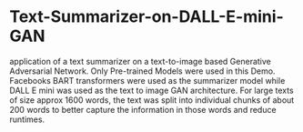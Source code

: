 # Text-Summarizer-on-DALL-E-mini-GAN
application of a text summarizer on a text-to-image based Generative Adversarial Network. Only Pre-trained Models were used in this Demo. Facebooks BART transformers 
were used as the summarizer model while DALL E mini was used as the text to image GAN architecture.
For large texts of size approx 1600 words, the text was split into individual chunks of about 200 words to better capture the information in those words and reduce runtimes.
